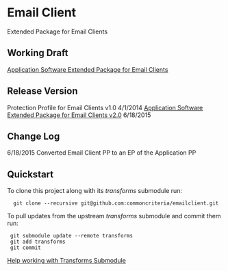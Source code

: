 Email Client
============

Extended Package for Email Clients

## Working Draft
[Application Software Extended Package for Email Clients](http://common-criteria.rhcloud.com/emailclient/output/emailclient-release.html)

## Release Version
Protection Profile for Email Clients v1.0 4/1/2014
[Application Software Extended Package for Email Clients v2.0](https://www.niap-ccevs.org/pp/PP_APP_EMAILCLIENT_EP_v2.0/) 6/18/2015

## Change Log
6/18/2015 Converted Email Client PP to an EP of the Application PP

## Quickstart
To clone this project along with its _transforms_ submodule run:

````
  git clone --recursive git@github.com:commoncriteria/emailclient.git
````
To pull updates from the upstream _transforms_ submodule and commit them run:
````
 git submodule update --remote transforms
 git add transforms
 git commit
````

[Help working with Transforms Submodule](https://github.com/commoncriteria/transforms/wiki/Working-with-Transforms-as-a-Submodule)
